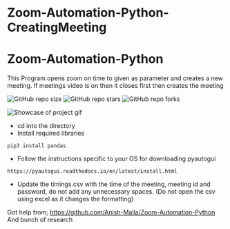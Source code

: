 # Zoom-Automation-Python-CreatingMeeting

# Zoom-Automation-Python

This Program opens zoom on time to given as parameter and creates a new meeting.
If meetings video is on then it closes first then creates the meeting


![GitHub repo size](https://img.shields.io/github/repo-size/Anish-Malla/article-summarizer)
![GitHub repo stars](https://img.shields.io/github/stars/Anish-Malla/Zoom-Automation-Python?style=social)
![GitHub repo forks](https://img.shields.io/github/forks/Anish-Malla/Zoom-Automation-Python?style=social)


![Showcase of project gif](/automatic_signin.gif)

* cd into the directory
* Install required libraries
```
pip3 install pandas
```
* Follow the instructions specific to your OS for downloading pyautogui
```
https://pyautogui.readthedocs.io/en/latest/install.html
```
* Update the timings.csv with the time of the meeting, meeting id and password, do not add any unnecessary spaces. (Do not open the csv using excel as it changes the formatting)

Got help from;
https://github.com/Anish-Malla/Zoom-Automation-Python
And bunch of research 
